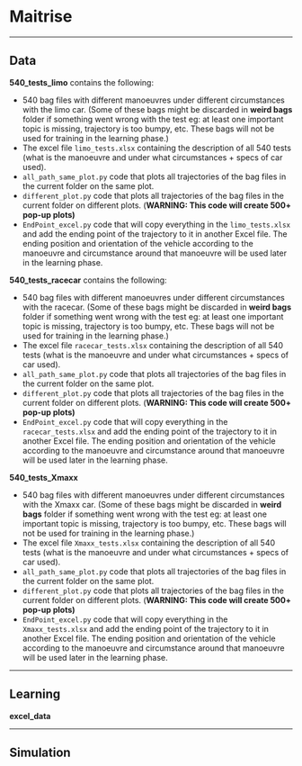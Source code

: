 # Maitrise
---
## Data

**540_tests_limo** contains the following:
- 540 bag files with different manoeuvres under different circumstances with the limo car. (Some of these bags might be discarded in **weird bags** folder if something went wrong with the test eg: at least one important topic is missing, trajectory is too bumpy, etc. These bags will not be used for training in the learning phase.)
- The excel file `limo_tests.xlsx` containing the description of all 540 tests (what is the manoeuvre and under what circumstances + specs of car used).
- `all_path_same_plot.py` code that plots all trajectories of the bag files in the current folder on the same plot.
- `different_plot.py` code that plots all trajectories of the bag files in the current folder on different plots. (**WARNING: This code will create 500+ pop-up plots)**
- `EndPoint_excel.py` code that will copy everything in the `limo_tests.xlsx` and add the ending point of the trajectory to it in another Excel file. The ending position and orientation of the vehicle according to the manoeuvre and circumstance around that manoeuvre will be used later in the learning phase.

**540_tests_racecar** contains the following:
- 540 bag files with different manoeuvres under different circumstances with the racecar. (Some of these bags might be discarded in **weird bags** folder if something went wrong with the test eg: at least one important topic is missing, trajectory is too bumpy, etc. These bags will not be used for training in the learning phase.)
- The excel file `racecar_tests.xlsx` containing the description of all 540 tests (what is the manoeuvre and under what circumstances + specs of car used).
- `all_path_same_plot.py` code that plots all trajectories of the bag files in the current folder on the same plot.
- `different_plot.py` code that plots all trajectories of the bag files in the current folder on different plots. (**WARNING: This code will create 500+ pop-up plots)**
- `EndPoint_excel.py` code that will copy everything in the `racecar_tests.xlsx` and add the ending point of the trajectory to it in another Excel file. The ending position and orientation of the vehicle according to the manoeuvre and circumstance around that manoeuvre will be used later in the learning phase.

**540_tests_Xmaxx**
- 540 bag files with different manoeuvres under different circumstances with the Xmaxx car. (Some of these bags might be discarded in **weird bags** folder if something went wrong with the test eg: at least one important topic is missing, trajectory is too bumpy, etc. These bags will not be used for training in the learning phase.)
- The excel file `Xmaxx_tests.xlsx` containing the description of all 540 tests (what is the manoeuvre and under what circumstances + specs of car used).
- `all_path_same_plot.py` code that plots all trajectories of the bag files in the current folder on the same plot.
- `different_plot.py` code that plots all trajectories of the bag files in the current folder on different plots. (**WARNING: This code will create 500+ pop-up plots)**
- `EndPoint_excel.py` code that will copy everything in the `Xmaxx_tests.xlsx` and add the ending point of the trajectory to it in another Excel file. The ending position and orientation of the vehicle according to the manoeuvre and circumstance around that manoeuvre will be used later in the learning phase.

---
## Learning

**excel_data**

---
## Simulation
